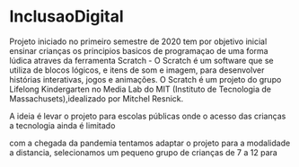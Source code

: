 # InclusaoDigital

Projeto iniciado no primeiro semestre de 2020
tem por objetivo inicial ensinar crianças os principios basicos de programaçao de uma forma lúdica atraves da ferramenta Scratch - O Scratch é um software que se utiliza de blocos lógicos, e itens de som e imagem, para  desenvolver  histórias interativas, jogos e animações. O Scratch é um projeto do grupo Lifelong Kindergarten no Media Lab do MIT (Instituto de Tecnologia de Massachusets),idealizado por Mitchel Resnick.

A ideia é levar o projeto para escolas públicas onde o acesso das crianças a tecnologia ainda é limitado

com a chegada da pandemia tentamos adaptar o projeto para a modalidade a distancia, selecionamos um pequeno grupo de crianças de 7 a 12 para 
